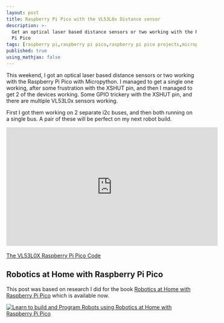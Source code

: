 ```yaml
---
layout: post
title: Raspberry Pi Pico with the VL53L0x Distance sensor
description: >-
  Get an optical laser based distance sensors or two working with the Raspberry
  Pi Pico
tags: [raspberry pi,raspberry pi pico,raspberry pi pico projects,micropython,programming,electronics,microcontroller,sensors,learn robotics at home]
published: true
using_mathjax: false
---
```

This weekend, I got an optical laser based distance sensors or two working with the Raspberry Pi Pico with Micropython. I managed to get a single one working, after some frustration with the XSHUT pin, and then I managed to get 2 of the devices working. Some GPIO trickery with the XSHUT pin, and there are multiple VL53L0x sensors working.

First I got them working on 2 separate i2c buses, and then both running on a single bus. A pair of these will be perfect on my next robot build.

<iframe width="560" height="315" src="https://www.youtube.com/embed/XQrxPcq2tZ8" title="YouTube video player" frameborder="0" allow="accelerometer; autoplay; clipboard-write; encrypted-media; gyroscope; picture-in-picture" allowfullscreen="True"></iframe>

[The VL53L0X Raspberry Pi Pico Code](https://github.com/orionrobots/vl53l0x)

## Robotics at Home with Raspberry Pi Pico

This post was based on research I did for the book [Robotics at Home with Raspberry Pi Pico](https://packt.link/5swS2) which is available now.

<a href="https://packt.link/5swS2" title="Learn to build and Program Robots using Robotics at Home with Raspberry Pi Pico"><img src="/galleries/2023/Robotics-at-Home-with-Raspberry-Pi-Pico-banner-2048.jpg"
  alt="Learn to build and Program Robots using Robotics at Home with Raspberry Pi Pico"
  sizes="(min-width: 1200px) 1140px, (min-width: 1000px) 940px, (min-width: 800px) 720px, 93.75vw"
  srcset="/galleries/2023/Robotics-at-Home-with-Raspberry-Pi-Pico-banner-720.jpg 720w, /galleries/2023/Robotics-at-Home-with-Raspberry-Pi-Pico-banner-1140.jpg 1140w, /galleries/2023/Robotics-at-Home-with-Raspberry-Pi-Pico-banner-1280.jpg 1280w"></a>
